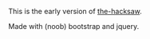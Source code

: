 This is the early version of [the-hacksaw](https://github.com/jmgloria07/the-hacksaw). 

Made with (noob) bootstrap and jquery.
